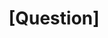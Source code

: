 ---
name: Question
about: Ask a question about this project
title: "[Question]"
labels: Question
assignees: ''

---
